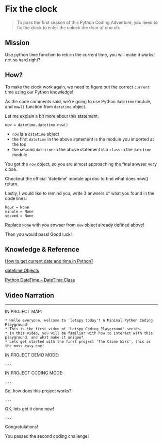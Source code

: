 # Fix the clock

> To pass the first season of this Python Coding Adventure, you need to fix the clock to enter the unlock the door of church.

## Mission

Use python time function to return the current time, you will make it works! not so hard right?

## How?

To make the clock work again, we need to figure out the correct `current` time using our Python knowledge!

As the code comments said, we're going to use Python `datetime` module, and `now()` function from `datetime` object.

Let me explain a bit more about this statement:

```
now = datetime.datetime.now()
```

- `now` is a `datetime` object
- the first `datetime` in the above statement is the module you imported at the top
- the second `datetime` in the above statement is a `class` in the `datetime` module

You got the `now` object, so you are almost approaching the final anwser very close.

Checkout the official 'datetime' module api doc to find what does now() return.

Lastly, I would like to remind you, write 3 anwsers of what you found in the code lines:

```
hour = None
minute = None
second = None
```

Replace `None` with you anwser from `now` object already defined above!

Then you would pass! Good luck!


## Knowledge & Reference


[How to get current date and time in Python?](https://www.programiz.com/python-programming/datetime/current-datetime)

[datetime Objects](https://docs.python.org/3/library/datetime.html#datetime-objects)

[Python DateTime – DateTime Class](https://www.geeksforgeeks.org/python-datetime-datetime-class/)


## Video Narration

----

IN PROJECT MAP:

```
* Hello everyone, welcome to 'letspy today'! A Minimal Python Coding Playground!
* This is the first video of 'Letspy Coding Playground' series.
* In this video, you will be familiar with how to interact with this playground, and what make it unique?
* Lets get started with the first project 'The Clone Wars', this is the most easy one!
```

IN PROJECT DEMO MODE:

```
...
```

IN PROJECT CODING MODE:

```
...
```

So, how does this project works?

```
...
```

OK, lets get it done now!

```
...
```

Congratulations! 

You passed the second coding challenge!
